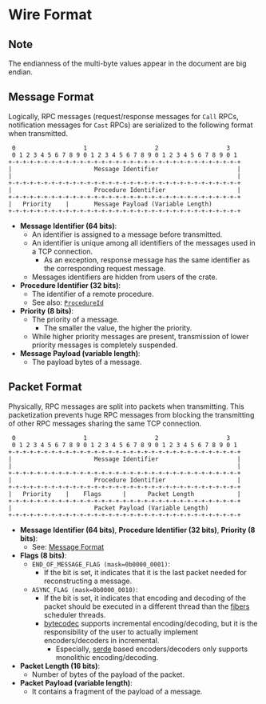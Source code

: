 Wire Format
===========

Note
----

The endianness of the multi-byte values appear in the document are big endian.


Message Format
--------------

Logically, RPC messages (request/response messages for `Call` RPCs, notification messages for `Cast` RPCs) are
serialized to the following format when transmitted.

```
 0                   1                   2                   3
 0 1 2 3 4 5 6 7 8 9 0 1 2 3 4 5 6 7 8 9 0 1 2 3 4 5 6 7 8 9 0 1
+-+-+-+-+-+-+-+-+-+-+-+-+-+-+-+-+-+-+-+-+-+-+-+-+-+-+-+-+-+-+-+-+
|                       Message Identifier                      |
|                                                               |
+-+-+-+-+-+-+-+-+-+-+-+-+-+-+-+-+-+-+-+-+-+-+-+-+-+-+-+-+-+-+-+-+
|                       Procedure Identifier                    |
+-+-+-+-+-+-+-+-+-+-+-+-+-+-+-+-+-+-+-+-+-+-+-+-+-+-+-+-+-+-+-+-+
|   Priority    |       Message Payload (Variable Length)
+-+-+-+-+-+-+-+-+-+-+-+-+-+-+-+-+-+-+-+-+-+-+-+-+-+-+-+-+-+-+-+-+
```

- **Message Identifier (64 bits)**:
  - An identifier is assigned to a message before transmitted.
  - An identifier is unique among all identifiers of the messages used in a TCP connection.
    - As an exception, response message has the same identifier as the corresponding request message.
  - Messages identifiers are hidden from users of the crate.
- **Procedure Identifier (32 bits)**:
  - The identifier of a remote procedure.
  - See also: [`ProcedureId`]
- **Priority (8 bits)**:
  - The priority of a message.
     - The smaller the value, the higher the priority.
  - While higher priority messages are present, transmission of lower priority messages is completely suspended.
- **Message Payload (variable length)**:
  - The payload bytes of a message.

[`ProcedureId`]: https://docs.rs/fibers_rpc/0.2/fibers_rpc/struct.ProcedureId.html


Packet Format
-------------

Physically, RPC messages are split into packets when transmitting.
This packetization prevents huge RPC messages from blocking the transmitting
of other RPC messages sharing the same TCP connection.

```
 0                   1                   2                   3
 0 1 2 3 4 5 6 7 8 9 0 1 2 3 4 5 6 7 8 9 0 1 2 3 4 5 6 7 8 9 0 1
+-+-+-+-+-+-+-+-+-+-+-+-+-+-+-+-+-+-+-+-+-+-+-+-+-+-+-+-+-+-+-+-+
|                       Message Identifier                      |
|                                                               |
+-+-+-+-+-+-+-+-+-+-+-+-+-+-+-+-+-+-+-+-+-+-+-+-+-+-+-+-+-+-+-+-+
|                       Procedure Identifier                    |
+-+-+-+-+-+-+-+-+-+-+-+-+-+-+-+-+-+-+-+-+-+-+-+-+-+-+-+-+-+-+-+-+
|   Priority    |    Flags      |      Packet Length            |
+-+-+-+-+-+-+-+-+-+-+-+-+-+-+-+-+-+-+-+-+-+-+-+-+-+-+-+-+-+-+-+-+
|                       Packet Payload (Variable Length)
+-+-+-+-+-+-+-+-+-+-+-+-+-+-+-+-+-+-+-+-+-+-+-+-+-+-+-+-+-+-+-+-+
```

- **Message Identifier (64 bits)**, **Procedure Identifier (32 bits)**, **Priority (8 bits)**:
  - See: [Message Format](#message-format)
- **Flags (8 bits)**:
  - `END_OF_MESSAGE_FLAG (mask=0b0000_0001)`:
    - If the bit is set, it indicates that it is the last packet needed for reconstructing a message.
  - `ASYNC_FLAG (mask=0b0000_0010)`:
    - If the bit is set, it indicates that encoding and decoding of the packet should be executed in
      a different thread than the [fibers] scheduler threads.
    - [bytecodec] supports incremental encoding/decoding, but it is the responsibility of the user to actually implement encoders/decoders in incremental.
      - Especially, [serde] based encoders/decoders only supports monolithic encoding/decoding.
- **Packet Length (16 bits)**:
  - Number of bytes of the payload of the packet.
- **Packet Payload (variable length)**:
  - It contains a fragment of the payload of a message.


[bytecodec]: https://github.com/sile/bytecodec
[fibers]: https://github.com/dwango/fibers-rs
[serde]: https://crates.io/crates/serde
